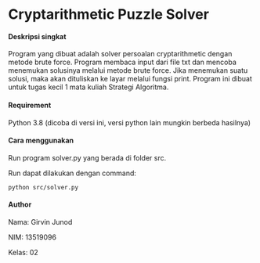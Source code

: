 # Cryptarithmetic Puzzle Solver
#### Deskripsi singkat
Program yang dibuat adalah solver persoalan cryptarithmetic dengan metode brute force. Program membaca input dari file txt dan mencoba menemukan solusinya melalui metode brute force. Jika menemukan suatu solusi, maka akan dituliskan ke layar melalui fungsi print. Program ini dibuat untuk tugas kecil 1 mata kuliah Strategi Algoritma.
#### Requirement
Python 3.8 (dicoba di versi ini, versi python lain mungkin berbeda hasilnya)
#### Cara menggunakan
Run program solver.py yang berada di folder src.

Run dapat dilakukan dengan command:

`python src/solver.py`

#### Author
Nama: Girvin Junod

NIM: 13519096

Kelas: 02

